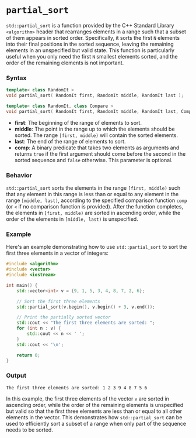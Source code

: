 # `partial_sort`

`std::partial_sort` is a function provided by the C++ Standard Library `<algorithm>` header that rearranges elements in a range such that a subset of them appears in sorted order. Specifically, it sorts the first `N` elements into their final positions in the sorted sequence, leaving the remaining elements in an unspecified but valid state. This function is particularly useful when you only need the first `N` smallest elements sorted, and the order of the remaining elements is not important.

### Syntax

```cpp
template< class RandomIt >
void partial_sort( RandomIt first, RandomIt middle, RandomIt last );

template< class RandomIt, class Compare >
void partial_sort( RandomIt first, RandomIt middle, RandomIt last, Compare comp );
```

- **first**: The beginning of the range of elements to sort.
- **middle**: The point in the range up to which the elements should be sorted. The range `[first, middle)` will contain the sorted elements.
- **last**: The end of the range of elements to sort.
- **comp**: A binary predicate that takes two elements as arguments and returns `true` if the first argument should come before the second in the sorted sequence and `false` otherwise. This parameter is optional.

### Behavior

`std::partial_sort` sorts the elements in the range `[first, middle)` such that any element in this range is less than or equal to any element in the range `[middle, last)`, according to the specified comparison function `comp` (or `<` if no comparison function is provided). After the function completes, the elements in `[first, middle)` are sorted in ascending order, while the order of the elements in `[middle, last)` is unspecified.

### Example

Here's an example demonstrating how to use `std::partial_sort` to sort the first three elements in a vector of integers:

```cpp
#include <algorithm>
#include <vector>
#include <iostream>

int main() {
    std::vector<int> v = {9, 1, 5, 3, 4, 8, 7, 2, 6};

    // Sort the first three elements
    std::partial_sort(v.begin(), v.begin() + 3, v.end());

    // Print the partially sorted vector
    std::cout << "The first three elements are sorted: ";
    for (int n : v) {
        std::cout << n << ' ';
    }
    std::cout << '\n';

    return 0;
}
```

### Output

```
The first three elements are sorted: 1 2 3 9 4 8 7 5 6 
```

In this example, the first three elements of the vector `v` are sorted in ascending order, while the order of the remaining elements is unspecified but valid so that the first three elements are less than or equal to all other elements in the vector. This demonstrates how `std::partial_sort` can be used to efficiently sort a subset of a range when only part of the sequence needs to be sorted.